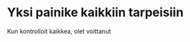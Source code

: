 <!DOCTYPE html>
<html>
<head>
<title>Painikekauppa</title>
</head>
<body>

<h1>Yksi painike kaikkiin tarpeisiin</h1>
<p>Kun kontrolloit kaikkea, olet voittanut</p>


</body>



</html>
